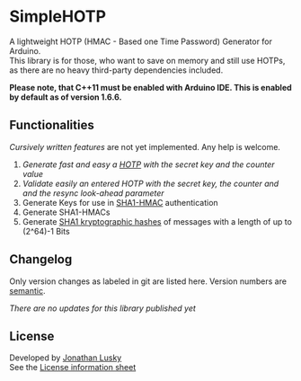 # SimpleHOTP
A lightweight HOTP (HMAC - Based one Time Password) Generator for Arduino.  
This library is for those, who want to save on memory and still use HOTPs, as there are no heavy
third-party dependencies included.

**Please note, that C++11 must be enabled with Arduino IDE. This is enabled by default as of version 1.6.6.**

## Functionalities
*Cursively written features* are not yet implemented. Any help is welcome.
1. *Generate fast and easy a [HOTP](https://tools.ietf.org/html/rfc4226 "RFC 4226")
with the secret key and the counter value*
2. *Validate easily an entered HOTP with the secret key, the counter and
and the resync look-ahead parameter*
3. Generate Keys for use in [SHA1-HMAC](https://tools.ietf.org/html/rfc2104 "RFC 2104")
authentication
4. Generate SHA1-HMACs
5. Generate [SHA1 kryptographic hashes](https://tools.ietf.org/html/rfc3174 "RFC 3174")
of messages with a length of up to (2^64)-1 Bits

## Changelog
Only version changes as labeled in git are listed here.
Version numbers are [semantic](https://semver.org/ "Semantic Versioning").

*There are no updates for this library published yet*

## License
Developed by [Jonathan Lusky](https://jlus.de "Private website")  
See the [License information sheet](LICENSE "LICENSE")
